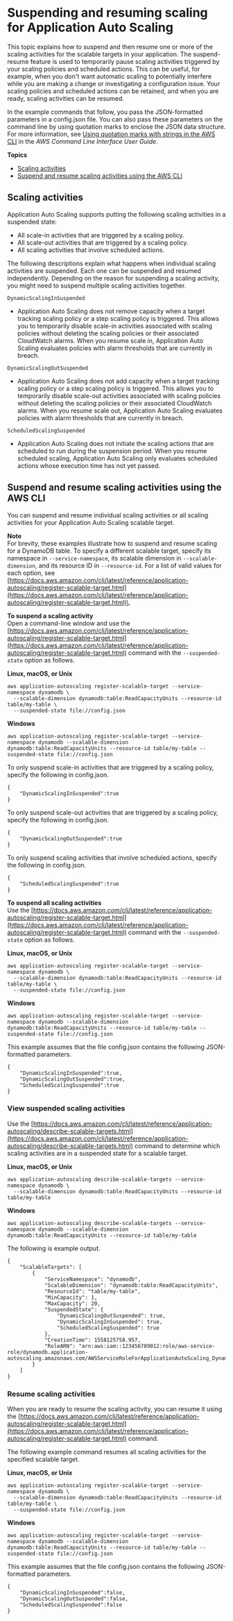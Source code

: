 # Suspending and resuming scaling for Application Auto Scaling<a name="application-auto-scaling-suspend-resume-scaling"></a>

This topic explains how to suspend and then resume one or more of the scaling activities for the scalable targets in your application\. The suspend\-resume feature is used to temporarily pause scaling activities triggered by your scaling policies and scheduled actions\. This can be useful, for example, when you don't want automatic scaling to potentially interfere while you are making a change or investigating a configuration issue\. Your scaling policies and scheduled actions can be retained, and when you are ready, scaling activities can be resumed\.

In the example commands that follow, you pass the JSON\-formatted parameters in a config\.json file\. You can also pass these parameters on the command line by using quotation marks to enclose the JSON data structure\. For more information, see [Using quotation marks with strings in the AWS CLI](https://docs.aws.amazon.com/cli/latest/userguide/cli-usage-parameters-quoting-strings.html) in the *AWS Command Line Interface User Guide*\.

**Topics**
+ [Scaling activities](#process-types)
+ [Suspend and resume scaling activities using the AWS CLI](#aas-suspend-aws-cli)

## Scaling activities<a name="process-types"></a>

Application Auto Scaling supports putting the following scaling activities in a suspended state:
+ All scale\-in activities that are triggered by a scaling policy\.
+ All scale\-out activities that are triggered by a scaling policy\.
+ All scaling activities that involve scheduled actions\. 

The following descriptions explain what happens when individual scaling activities are suspended\. Each one can be suspended and resumed independently\. Depending on the reason for suspending a scaling activity, you might need to suspend multiple scaling activities together\. 

`DynamicScalingInSuspended`
+ Application Auto Scaling does not remove capacity when a target tracking scaling policy or a step scaling policy is triggered\. This allows you to temporarily disable scale\-in activities associated with scaling policies without deleting the scaling policies or their associated CloudWatch alarms\. When you resume scale in, Application Auto Scaling evaluates policies with alarm thresholds that are currently in breach\.

`DynamicScalingOutSuspended`
+ Application Auto Scaling does not add capacity when a target tracking scaling policy or a step scaling policy is triggered\. This allows you to temporarily disable scale\-out activities associated with scaling policies without deleting the scaling policies or their associated CloudWatch alarms\. When you resume scale out, Application Auto Scaling evaluates policies with alarm thresholds that are currently in breach\.

`ScheduledScalingSuspended`
+ Application Auto Scaling does not initiate the scaling actions that are scheduled to run during the suspension period\. When you resume scheduled scaling, Application Auto Scaling only evaluates scheduled actions whose execution time has not yet passed\.

## Suspend and resume scaling activities using the AWS CLI<a name="aas-suspend-aws-cli"></a>

You can suspend and resume individual scaling activities or all scaling activities for your Application Auto Scaling scalable target\.

**Note**  
For brevity, these examples illustrate how to suspend and resume scaling for a DynamoDB table\. To specify a different scalable target, specify its namespace in `--service-namespace`, its scalable dimension in `--scalable-dimension`, and its resource ID in `--resource-id`\. For a list of valid values for each option, see [https://docs.aws.amazon.com/cli/latest/reference/application-autoscaling/register-scalable-target.html](https://docs.aws.amazon.com/cli/latest/reference/application-autoscaling/register-scalable-target.html)\.

**To suspend a scaling activity**  
Open a command\-line window and use the [https://docs.aws.amazon.com/cli/latest/reference/application-autoscaling/register-scalable-target.html](https://docs.aws.amazon.com/cli/latest/reference/application-autoscaling/register-scalable-target.html) command with the `--suspended-state` option as follows\. 

**Linux, macOS, or Unix**

```
aws application-autoscaling register-scalable-target --service-namespace dynamodb \
  --scalable-dimension dynamodb:table:ReadCapacityUnits --resource-id table/my-table \
  --suspended-state file://config.json
```

**Windows**

```
aws application-autoscaling register-scalable-target --service-namespace dynamodb --scalable-dimension dynamodb:table:ReadCapacityUnits --resource-id table/my-table --suspended-state file://config.json
```

To only suspend scale\-in activities that are triggered by a scaling policy, specify the following in config\.json\.

```
{
    "DynamicScalingInSuspended":true
}
```

To only suspend scale\-out activities that are triggered by a scaling policy, specify the following in config\.json\.

```
{
    "DynamicScalingOutSuspended":true
}
```

To only suspend scaling activities that involve scheduled actions, specify the following in config\.json\.

```
{
    "ScheduledScalingSuspended":true
}
```

**To suspend all scaling activities**  
Use the [https://docs.aws.amazon.com/cli/latest/reference/application-autoscaling/register-scalable-target.html](https://docs.aws.amazon.com/cli/latest/reference/application-autoscaling/register-scalable-target.html) command with the `--suspended-state` option as follows\.

**Linux, macOS, or Unix**

```
aws application-autoscaling register-scalable-target --service-namespace dynamodb \
  --scalable-dimension dynamodb:table:ReadCapacityUnits --resource-id table/my-table \
  --suspended-state file://config.json
```

**Windows**

```
aws application-autoscaling register-scalable-target --service-namespace dynamodb --scalable-dimension dynamodb:table:ReadCapacityUnits --resource-id table/my-table --suspended-state file://config.json
```

This example assumes that the file config\.json contains the following JSON\-formatted parameters\. 

```
{
    "DynamicScalingInSuspended":true,
    "DynamicScalingOutSuspended":true,
    "ScheduledScalingSuspended":true
}
```

### View suspended scaling activities<a name="aas-check-suspend-state-aws-cli"></a>

Use the [https://docs.aws.amazon.com/cli/latest/reference/application-autoscaling/describe-scalable-targets.html](https://docs.aws.amazon.com/cli/latest/reference/application-autoscaling/describe-scalable-targets.html) command to determine which scaling activities are in a suspended state for a scalable target\.

**Linux, macOS, or Unix**

```
aws application-autoscaling describe-scalable-targets --service-namespace dynamodb \
  --scalable-dimension dynamodb:table:ReadCapacityUnits --resource-id table/my-table
```

**Windows**

```
aws application-autoscaling describe-scalable-targets --service-namespace dynamodb --scalable-dimension dynamodb:table:ReadCapacityUnits --resource-id table/my-table
```

The following is example output\.

```
{
    "ScalableTargets": [
        {
            "ServiceNamespace": "dynamodb",
            "ScalableDimension": "dynamodb:table:ReadCapacityUnits",
            "ResourceId": "table/my-table",
            "MinCapacity": 1,
            "MaxCapacity": 20,
            "SuspendedState": {
                "DynamicScalingOutSuspended": true,
                "DynamicScalingInSuspended": true,
                "ScheduledScalingSuspended": true
            },
            "CreationTime": 1558125758.957,
            "RoleARN": "arn:aws:iam::123456789012:role/aws-service-role/dynamodb.application-autoscaling.amazonaws.com/AWSServiceRoleForApplicationAutoScaling_DynamoDBTable"
        }
    ]
}
```

### Resume scaling activities<a name="aas-resume-aws-cli"></a>

When you are ready to resume the scaling activity, you can resume it using the [https://docs.aws.amazon.com/cli/latest/reference/application-autoscaling/register-scalable-target.html](https://docs.aws.amazon.com/cli/latest/reference/application-autoscaling/register-scalable-target.html) command\.

The following example command resumes all scaling activities for the specified scalable target\. 

**Linux, macOS, or Unix**

```
aws application-autoscaling register-scalable-target --service-namespace dynamodb \
  --scalable-dimension dynamodb:table:ReadCapacityUnits --resource-id table/my-table \
  --suspended-state file://config.json
```

**Windows**

```
aws application-autoscaling register-scalable-target --service-namespace dynamodb --scalable-dimension dynamodb:table:ReadCapacityUnits --resource-id table/my-table --suspended-state file://config.json
```

This example assumes that the file config\.json contains the following JSON\-formatted parameters\. 

```
{
    "DynamicScalingInSuspended":false,
    "DynamicScalingOutSuspended":false,
    "ScheduledScalingSuspended":false
}
```
